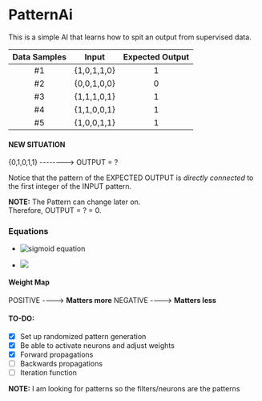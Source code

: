 # PatternAi

This is a simple AI that learns how to spit an output from supervised data.  

| Data Samples |    Input    | Expected Output |
| :----------: | :---------: | :-------------: |
|      #1      | {1,0,1,1,0} |        1        |
|      #2      | {0,0,1,0,0} |        0        |
|      #3      | {1,1,1,0,1} |        1        |
|      #4      | {1,1,0,0,1} |        1        |
|      #5      | {1,0,0,1,1} |        1        |

#### NEW SITUATION

{0,1,0,1,1} --------> OUTPUT = ?  

Notice that the pattern of the EXPECTED OUTPUT is _directly connected_ to the first integer of the INPUT pattern.

**NOTE:** The Pattern can change later on.  
Therefore, OUTPUT = ? = 0.  

### Equations

-   ![sigmoid equation](http://latex2png.com/output//latex_0af6f360fcff02afe033d0c48298e3b2.png)

-   ![](http://quicklatex.com/cache3/d8/ql_305dedd0b089ee2f7ad57932934072d8_l3.png)

#### Weight Map

POSITIVE ----> **Matters more**
NEGATIVE ----> **Matters less**


#### TO-DO:

-   [x] Set up randomized pattern generation
-   [x] Be able to activate neurons and adjust weights
-   [x] Forward propagations
-   [ ] Backwards propagations
-   [ ] Iteration function

**NOTE:** I am looking for patterns so the filters/neurons are the patterns
